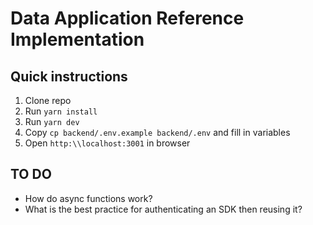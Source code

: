 # Data Application Reference Implementation

## Quick instructions

1. Clone repo
2. Run `yarn install`
3. Run `yarn dev`
4. Copy `cp backend/.env.example backend/.env` and fill in variables
5. Open `http:\\localhost:3001` in browser


## TO DO
* How do async functions work?
* What is the best practice for authenticating an SDK then reusing it?
